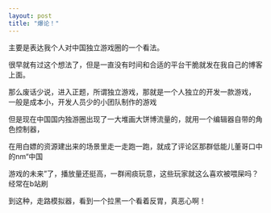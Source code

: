 ```yaml
---
layout: post
title: "爆论！"
---
```


主要是表达我个人对中国独立游戏圈的一个看法。

很早就有过这个想法了，但是一直没有时间和合适的平台干脆就发在我自己的博客上面。

那么废话少说，进入正题，所谓独立游戏，那就是一个人独立的开发一款游戏，
一般是成本小，开发人员少的小团队制作的游戏

但是现在中国国内独游圈出现了一大堆画大饼博流量的，就用一个编辑器自带的角色控制器，

在用白嫖的资源建出来的场景里走一走跑一跑，就成了评论区那群低能儿董哥口中的nm“中国

游戏的未来”了，播放量还挺高，一群闹痰玩意，这些玩家就这么喜欢被喂屎吗？经常在b站刷

到这种，走路模拟器，看到一个拉黑一个看着反胃，真恶心啊！
